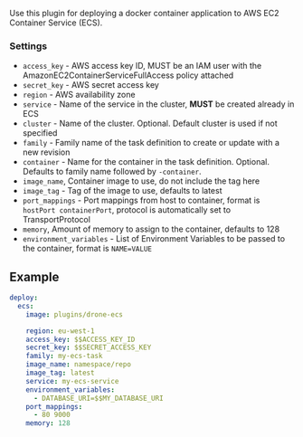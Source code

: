 Use this plugin for deploying a docker container application to AWS EC2 Container Service (ECS).  

### Settings

* `access_key` - AWS access key ID, MUST be an IAM user with the AmazonEC2ContainerServiceFullAccess policy attached
* `secret_key` - AWS secret access key
* `region` - AWS availability zone
* `service` - Name of the service in the cluster, **MUST** be created already in ECS
* `cluster` - Name of the cluster. Optional. Default cluster is used if not specified
* `family` - Family name of the task definition to create or update with a new revision
* `container` - Name for the container in the task definition. Optional. Defaults to family name followed by `-container`.
* `image_name`, Container image to use, do not include the tag here
* `image_tag` - Tag of the image to use, defaults to latest
* `port_mappings` - Port mappings from host to container, format is `hostPort containerPort`, protocol is automatically set to TransportProtocol
* `memory`, Amount of memory to assign to the container, defaults to 128
* `environment_variables` - List of Environment Variables to be passed to the container, format is `NAME=VALUE`

## Example

```yaml
deploy:
  ecs:
    image: plugins/drone-ecs

    region: eu-west-1
    access_key: $$ACCESS_KEY_ID
    secret_key: $$SECRET_ACCESS_KEY
    family: my-ecs-task
    image_name: namespace/repo
    image_tag: latest
    service: my-ecs-service
    environment_variables:
      - DATABASE_URI=$$MY_DATABASE_URI
    port_mappings:
      - 80 9000
    memory: 128
```
